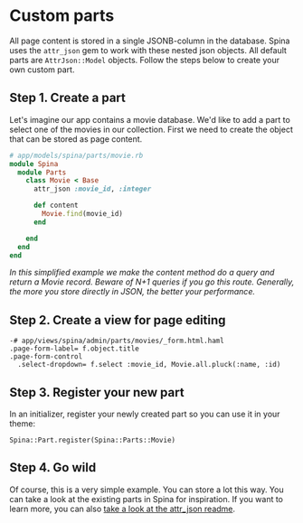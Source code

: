 # Custom parts

All page content is stored in a single JSONB-column in the database. Spina uses the `attr_json` gem to work with these nested json objects. All default parts are `AttrJson::Model` objects. Follow the steps below to create your own custom part.

## Step 1. Create a part
Let's imagine our app contains a movie database. We'd like to add a part to select one of the movies in our collection. First we need to create the object that can be stored as page content.

```ruby
# app/models/spina/parts/movie.rb
module Spina
  module Parts
    class Movie < Base
      attr_json :movie_id, :integer

      def content
        Movie.find(movie_id)
      end

    end
  end
end
```

*In this simplified example we make the content method do a query and return a Movie record. Beware of N+1 queries if you go this route. Generally, the more you store directly in JSON, the better your performance.*

## Step 2. Create a view for page editing

```haml
-# app/views/spina/admin/parts/movies/_form.html.haml
.page-form-label= f.object.title
.page-form-control
  .select-dropdown= f.select :movie_id, Movie.all.pluck(:name, :id)
```

## Step 3. Register your new part

In an initializer, register your newly created part so you can use it in your theme:

`Spina::Part.register(Spina::Parts::Movie)`

## Step 4. Go wild

Of course, this is a very simple example. You can store a lot this way. You can take a look at the existing parts in Spina for inspiration. If you want to learn more, you can also [take a look at the attr_json readme](https://github.com/jrochkind/attr_json). 